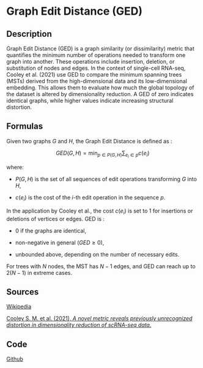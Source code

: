 # Graph Edit Distance (GED)

## Description 

Graph Edit Distance (GED) is a graph similarity (or dissimilarity) metric that quantifies the minimum number of operations needed to transform one graph into another. 
These operations include insertion, deletion, or substitution of nodes and edges. 
In the context of single-cell RNA-seq, Cooley et al. (2021) use GED to compare the minimum spanning trees (MSTs) derived from the high-dimensional data and its low-dimensional embedding. 
This allows them to evaluate how much the global topology of the dataset is altered by dimensionality reduction. 
A GED of zero indicates identical graphs, while higher values indicate increasing structural distortion.

## Formulas 

Given two graphs $G$ and $H$, the Graph Edit Distance is defined as :

$$
GED(G, H) = \min_{p \in P(G, H)} \sum_{e_i \in p} c(e_i)
$$

where:

- $P(G, H)$ is the set of all sequences of edit operations transforming $G$ into $H$,

- $c(e_i)$ is the cost of the $i$-th edit operation in the sequence $p$.

In the application by Cooley et al., the cost $c(e_i)$ is set to 1 for insertions or deletions of vertices or edges. GED is :

- 0 if the graphs are identical,

- non-negative in general ($GED \geq 0$),

- unbounded above, depending on the number of necessary edits.

For trees with $N$ nodes, the MST has $N-1$ edges, and GED can reach up to $2(N - 1)$ in extreme cases.

## Sources 

[Wikipedia](https://en.wikipedia.org/wiki/Graph_edit_distance)

[Cooley S. M. et al. (2021), *A novel metric reveals previously unrecognized distortion in dimensionality reduction of scRNA-seq data*.](https://doi.org/10.1101/689851)

## Code 

[Github](https://github.com/topics/graph-edit-distance)
